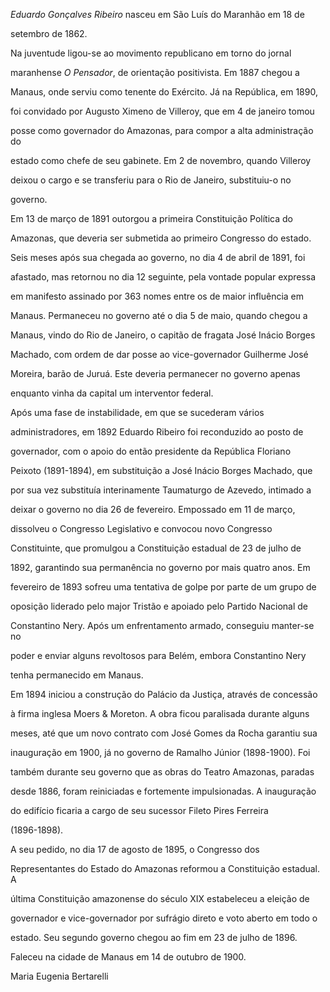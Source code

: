 

*Eduardo Gonçalves Ribeiro* nasceu em São Luís do Maranhão em 18 de

setembro de 1862.



Na juventude ligou-se ao movimento republicano em torno do jornal

maranhense *O Pensador*, de orientação positivista. Em 1887 chegou a

Manaus, onde serviu como tenente do Exército. Já na República, em 1890,

foi convidado por Augusto Ximeno de Villeroy, que em 4 de janeiro tomou

posse como governador do Amazonas, para compor a alta administração do

estado como chefe de seu gabinete. Em 2 de novembro, quando Villeroy

deixou o cargo e se transferiu para o Rio de Janeiro, substituiu-o no

governo.



Em 13 de março de 1891 outorgou a primeira Constituição Política do

Amazonas, que deveria ser submetida ao primeiro Congresso do estado.

Seis meses após sua chegada ao governo, no dia 4 de abril de 1891, foi

afastado, mas retornou no dia 12 seguinte, pela vontade popular expressa

em manifesto assinado por 363 nomes entre os de maior influência em

Manaus. Permaneceu no governo até o dia 5 de maio, quando chegou a

Manaus, vindo do Rio de Janeiro, o capitão de fragata José Inácio Borges

Machado, com ordem de dar posse ao vice-governador Guilherme José

Moreira, barão de Juruá. Este deveria permanecer no governo apenas

enquanto vinha da capital um interventor federal.



Após uma fase de instabilidade, em que se sucederam vários

administradores, em 1892 Eduardo Ribeiro foi reconduzido ao posto de

governador, com o apoio do então presidente da República Floriano

Peixoto (1891-1894), em substituição a José Inácio Borges Machado, que

por sua vez substituía interinamente Taumaturgo de Azevedo, intimado a

deixar o governo no dia 26 de fevereiro. Empossado em 11 de março,

dissolveu o Congresso Legislativo e convocou novo Congresso

Constituinte, que promulgou a Constituição estadual de 23 de julho de

1892, garantindo sua permanência no governo por mais quatro anos. Em

fevereiro de 1893 sofreu uma tentativa de golpe por parte de um grupo de

oposição liderado pelo major Tristão e apoiado pelo Partido Nacional de

Constantino Nery. Após um enfrentamento armado, conseguiu manter-se no

poder e enviar alguns revoltosos para Belém, embora Constantino Nery

tenha permanecido em Manaus.



Em 1894 iniciou a construção do Palácio da Justiça, através de concessão

à firma inglesa Moers & Moreton. A obra ficou paralisada durante alguns

meses, até que um novo contrato com José Gomes da Rocha garantiu sua

inauguração em 1900, já no governo de Ramalho Júnior (1898-1900). Foi

também durante seu governo que as obras do Teatro Amazonas, paradas

desde 1886, foram reiniciadas e fortemente impulsionadas. A inauguração

do edifício ficaria a cargo de seu sucessor Fileto Pires Ferreira

(1896-1898).



A seu pedido, no dia 17 de agosto de 1895, o Congresso dos

Representantes do Estado do Amazonas reformou a Constituição estadual. A

última Constituição amazonense do século XIX estabeleceu a eleição de

governador e vice-governador por sufrágio direto e voto aberto em todo o

estado. Seu segundo governo chegou ao fim em 23 de julho de 1896.



Faleceu na cidade de Manaus em 14 de outubro de 1900.



Maria Eugenia Bertarelli



